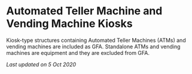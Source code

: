 # Automated Teller Machine and Vending Machine Kiosks

Kiosk-type structures containing Automated Teller Machines (ATMs) and vending machines are included as GFA. Standalone ATMs and vending machines are equipment and they are excluded from GFA.

_Last updated on 5 Oct 2020_
